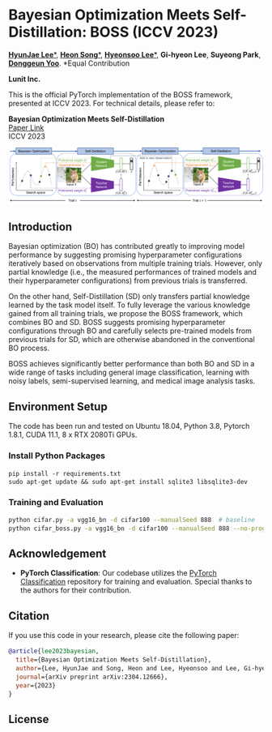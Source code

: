 # Bayesian Optimization Meets Self-Distillation: BOSS (ICCV 2023)

[**HyunJae Lee***](https://scholar.google.com/citations?&user=m2mp1A8AAAAJ), [**Heon Song***](https://scholar.google.com/citations?&user=r_TfBoEAAAAJ), [**Hyeonsoo Lee***](https://scholar.google.com/citations?&user=BV-AwjoAAAAJ), **Gi-hyeon Lee**, **Suyeong Park**, [**Donggeun Yoo**](https://scholar.google.com/citations?user=10f-fEYAAAAJ).
*Equal Contribution

**Lunit Inc.**  

This is the official PyTorch implementation of the BOSS framework, presented at ICCV 2023. For technical details, please refer to:

**Bayesian Optimization Meets Self-Distillation**  
[Paper Link](https://arxiv.org/abs/2304.12666)  
ICCV 2023

![Overview](utils/images/method.png)

## Introduction

Bayesian optimization (BO) has contributed greatly to improving model performance by suggesting promising hyperparameter configurations iteratively based on observations from multiple training trials. However, only partial knowledge (i.e., the measured performances of trained models and their hyperparameter configurations) from previous trials is transferred.

On the other hand, Self-Distillation (SD) only transfers partial knowledge learned by the task model itself. To fully leverage the various knowledge gained from all training trials, we propose the BOSS framework, which combines BO and SD. BOSS suggests promising hyperparameter configurations through BO and carefully selects pre-trained models from previous trials for SD, which are otherwise abandoned in the conventional BO process.

BOSS achieves significantly better performance than both BO and SD in a wide range of tasks including general image classification, learning with noisy labels, semi-supervised learning, and medical image analysis tasks.

## Environment Setup

The code has been run and tested on Ubuntu 18.04, Python 3.8, Pytorch 1.8.1, CUDA 11.1, 8 x RTX 2080Ti GPUs.

### Install Python Packages

```shell script
pip install -r requirements.txt
sudo apt-get update && sudo apt-get install sqlite3 libsqlite3-dev
```

### Training and Evaluation

```bash
python cifar.py -a vgg16_bn -d cifar100 --manualSeed 888  # baseline
python cifar_boss.py -a vgg16_bn -d cifar100 --manualSeed 888 --no-progress-bar  # BOSS
```

## Acknowledgement

- **PyTorch Classification**: Our codebase utilizes the [PyTorch Classification](https://github.com/bearpaw/pytorch-classification) repository for training and evaluation. Special thanks to the authors for their contribution.

## Citation

If you use this code in your research, please cite the following paper:

```bibtex
@article{lee2023bayesian,
  title={Bayesian Optimization Meets Self-Distillation},
  author={Lee, HyunJae and Song, Heon and Lee, Hyeonsoo and Lee, Gi-hyeon and Park, Suyeong and Yoo, Donggeun},
  journal={arXiv preprint arXiv:2304.12666},
  year={2023}
}
```

## License

<!-- TODO -->
